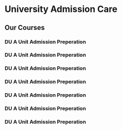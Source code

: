 # University Admission Care

## Our Courses

### DU A Unit Admission Preperation

### DU A Unit Admission Preperation

### DU A Unit Admission Preperation

### DU A Unit Admission Preperation

### DU A Unit Admission Preperation

### DU A Unit Admission Preperation

### DU A Unit Admission Preperation